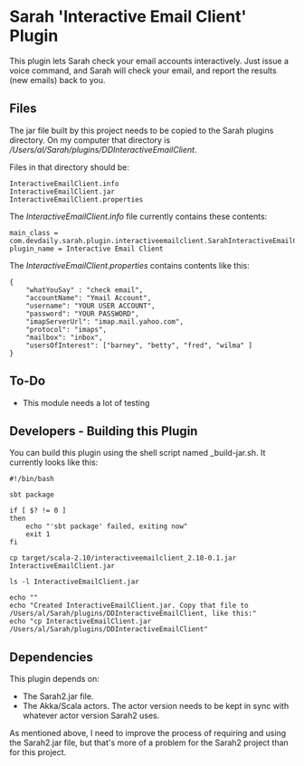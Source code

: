 
Sarah 'Interactive Email Client' Plugin
=======================================

This plugin lets Sarah check your email accounts interactively.
Just issue a voice command, and Sarah will check your email, and 
report the results (new emails) back to you.


Files
-----

The jar file built by this project needs to be copied to the Sarah plugins directory.
On my computer that directory is _/Users/al/Sarah/plugins/DDInteractiveEmailClient_.

Files in that directory should be:

    InteractiveEmailClient.info
    InteractiveEmailClient.jar
    InteractiveEmailClient.properties

The _InteractiveEmailClient.info_ file currently contains these contents:

    main_class = com.devdaily.sarah.plugin.interactiveemailclient.SarahInteractiveEmailClientPlugin
    plugin_name = Interactive Email Client

The _InteractiveEmailClient.properties_ contains contents like this:

    {
        "whatYouSay" : "check email",
        "accountName": "Ymail Account",
        "username": "YOUR USER ACCOUNT",
        "password": "YOUR PASSWORD",
        "imapServerUrl": "imap.mail.yahoo.com",
        "protocol": "imaps",
        "mailbox": "inbox",
        "usersOfInterest": ["barney", "betty", "fred", "wilma" ]
    }


To-Do
-----

* This module needs a lot of testing


Developers - Building this Plugin
---------------------------------

You can build this plugin using the shell script named _build-jar.sh. It currently looks like this:

    #!/bin/bash

    sbt package

    if [ $? != 0 ]
    then
        echo "'sbt package' failed, exiting now"
        exit 1
    fi

    cp target/scala-2.10/interactiveemailclient_2.10-0.1.jar InteractiveEmailClient.jar

    ls -l InteractiveEmailClient.jar

    echo ""
    echo "Created InteractiveEmailClient.jar. Copy that file to /Users/al/Sarah/plugins/DDInteractiveEmailClient, like this:"
    echo "cp InteractiveEmailClient.jar /Users/al/Sarah/plugins/DDInteractiveEmailClient"


Dependencies
------------

This plugin depends on:

* The Sarah2.jar file.
* The Akka/Scala actors. The actor version needs to be kept in sync with whatever actor version
  Sarah2 uses.

As mentioned above, I need to improve the process of requiring and using the Sarah2.jar file,
but that's more of a problem for the Sarah2 project than for this project. 









